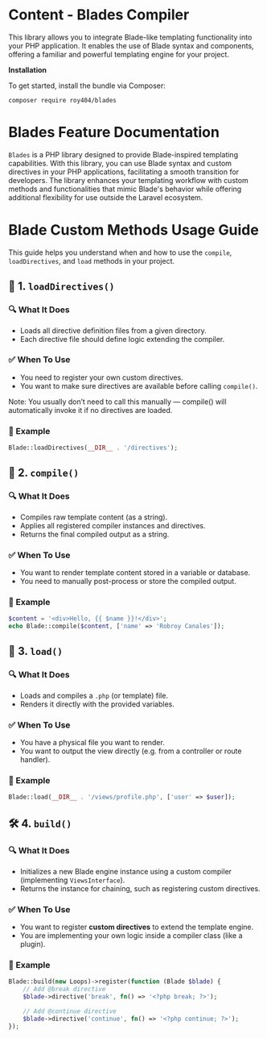 # Content - Blades Compiler

This library allows you to integrate Blade-like templating functionality into your PHP application. It enables the use of Blade syntax and components, offering a familiar and powerful templating engine for your project.

**Installation**

To get started, install the bundle via Composer:

```
composer require roy404/blades
```

# Blades Feature Documentation

`Blades` is a PHP library designed to provide Blade-inspired templating capabilities. With this library, you can use Blade syntax and custom directives in your PHP applications, facilitating a smooth transition for developers. The library enhances your templating workflow with custom methods and functionalities that mimic Blade's behavior while offering additional flexibility for use outside the Laravel ecosystem.

# Blade Custom Methods Usage Guide

This guide helps you understand when and how to use the `compile`, `loadDirectives`, and `load` methods in your project.

## 🧩 1. `loadDirectives()`

### 🔍 What It Does
- Loads all directive definition files from a given directory.
- Each directive file should define logic extending the compiler.

### ✅ When To Use
- You need to register your own custom directives.
- You want to make sure directives are available before calling `compile()`.

Note: You usually don’t need to call this manually — compile() will automatically invoke it if no directives are loaded.

### 🧪 Example
```php
Blade::loadDirectives(__DIR__ . '/directives');
``` 

## 🧩 2. `compile()`

### 🔍 What It Does
- Compiles raw template content (as a string).
- Applies all registered compiler instances and directives.
- Returns the final compiled output as a string.

### ✅ When To Use
- You want to render template content stored in a variable or database.
- You need to manually post-process or store the compiled output.

### 🧪 Example
```php
$content = '<div>Hello, {{ $name }}!</div>';
echo Blade::compile($content, ['name' => 'Robroy Canales']);
```

## 🧩 3. `load()`

### 🔍 What It Does
- Loads and compiles a `.php` (or template) file.
- Renders it directly with the provided variables.

### ✅ When To Use
- You have a physical file you want to render.
- You want to output the view directly (e.g. from a controller or route handler).

### 🧪 Example
```php
Blade::load(__DIR__ . '/views/profile.php', ['user' => $user]);
```

## 🛠️ 4. `build()`

### 🔍 What It Does
- Initializes a new Blade engine instance using a custom compiler (implementing `ViewsInterface`).
- Returns the instance for chaining, such as registering custom directives.

### ✅ When To Use
- You want to register **custom directives** to extend the template engine.
- You are implementing your own logic inside a compiler class (like a plugin).

### 🧪 Example
```php
Blade::build(new Loops)->register(function (Blade $blade) {
	// Add @break directive
	$blade->directive('break', fn() => '<?php break; ?>');

	// Add @continue directive
	$blade->directive('continue', fn() => '<?php continue; ?>');
});
